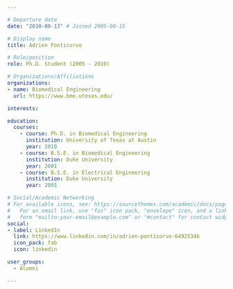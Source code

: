 ```yaml
---

# Departure date
date: "2010-08-13" # Joined 2005-08-15

# Display name
title: Adrien Ponticorvo

# Role/position
role: Ph.D. Student (2005 - 2010)

# Organizations/Affiliations
organizations:
- name: Biomedical Engineering
  url: https://www.bme.utexas.edu/

interests:

education:
  courses:
    - course: Ph.D. in Biomedical Engineering
      institution: University of Texas at Austin
      year: 2010
    - course: B.S.E. in Biomedical Engineering
      institution: Duke University
      year: 2001
    - course: B.S.E. in Electrical Engineering
      institution: Duke University
      year: 2001

# Social/Academic Networking
# For available icons, see: https://sourcethemes.com/academic/docs/page-builder/#icons
#   For an email link, use "fas" icon pack, "envelope" icon, and a link in the
#   form "mailto:your-email@example.com" or "#contact" for contact widget.
social:
- label: LinkedIn
  link: https://www.linkedin.com/in/adrien-ponticorvo-6492534b
  icon_pack: fab
  icon: linkedin

user_groups:
  - Alumni

---
```

